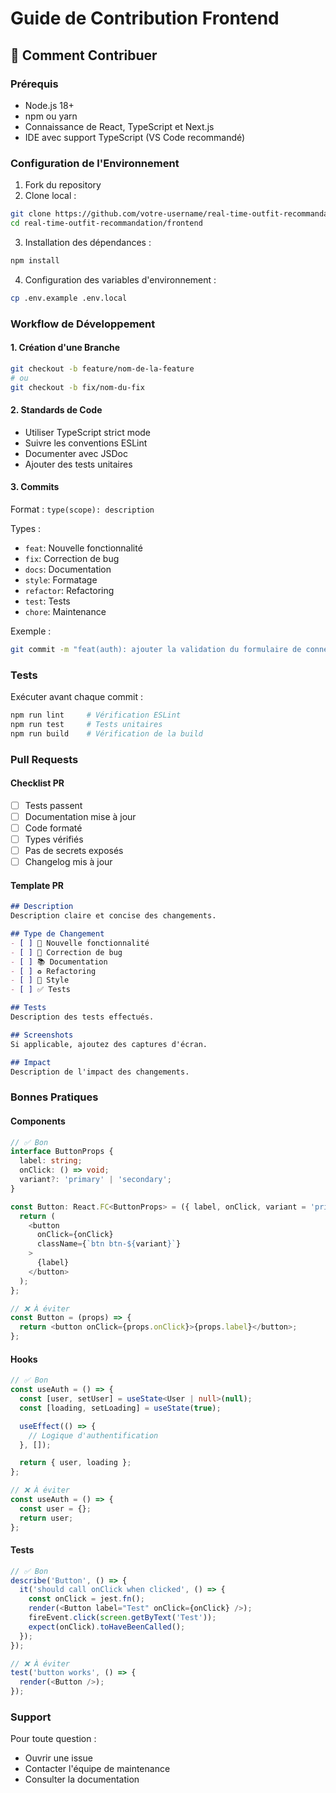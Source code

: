 # Guide de Contribution Frontend

## 🌟 Comment Contribuer

### Prérequis
- Node.js 18+
- npm ou yarn
- Connaissance de React, TypeScript et Next.js
- IDE avec support TypeScript (VS Code recommandé)

### Configuration de l'Environnement
1. Fork du repository
2. Clone local :
```bash
git clone https://github.com/votre-username/real-time-outfit-recommandation.git
cd real-time-outfit-recommandation/frontend
```

3. Installation des dépendances :
```bash
npm install
```

4. Configuration des variables d'environnement :
```bash
cp .env.example .env.local
```

### Workflow de Développement

#### 1. Création d'une Branche
```bash
git checkout -b feature/nom-de-la-feature
# ou
git checkout -b fix/nom-du-fix
```

#### 2. Standards de Code
- Utiliser TypeScript strict mode
- Suivre les conventions ESLint
- Documenter avec JSDoc
- Ajouter des tests unitaires

#### 3. Commits
Format : `type(scope): description`

Types :
- `feat`: Nouvelle fonctionnalité
- `fix`: Correction de bug
- `docs`: Documentation
- `style`: Formatage
- `refactor`: Refactoring
- `test`: Tests
- `chore`: Maintenance

Exemple :
```bash
git commit -m "feat(auth): ajouter la validation du formulaire de connexion"
```

### Tests
Exécuter avant chaque commit :
```bash
npm run lint     # Vérification ESLint
npm run test     # Tests unitaires
npm run build    # Vérification de la build
```

### Pull Requests

#### Checklist PR
- [ ] Tests passent
- [ ] Documentation mise à jour
- [ ] Code formaté
- [ ] Types vérifiés
- [ ] Pas de secrets exposés
- [ ] Changelog mis à jour

#### Template PR
```markdown
## Description
Description claire et concise des changements.

## Type de Changement
- [ ] 🚀 Nouvelle fonctionnalité
- [ ] 🐛 Correction de bug
- [ ] 📚 Documentation
- [ ] ♻️ Refactoring
- [ ] 🎨 Style
- [ ] ✅ Tests

## Tests
Description des tests effectués.

## Screenshots
Si applicable, ajoutez des captures d'écran.

## Impact
Description de l'impact des changements.
```

### Bonnes Pratiques

#### Components
```typescript
// ✅ Bon
interface ButtonProps {
  label: string;
  onClick: () => void;
  variant?: 'primary' | 'secondary';
}

const Button: React.FC<ButtonProps> = ({ label, onClick, variant = 'primary' }) => {
  return (
    <button
      onClick={onClick}
      className={`btn btn-${variant}`}
    >
      {label}
    </button>
  );
};

// ❌ À éviter
const Button = (props) => {
  return <button onClick={props.onClick}>{props.label}</button>;
};
```

#### Hooks
```typescript
// ✅ Bon
const useAuth = () => {
  const [user, setUser] = useState<User | null>(null);
  const [loading, setLoading] = useState(true);

  useEffect(() => {
    // Logique d'authentification
  }, []);

  return { user, loading };
};

// ❌ À éviter
const useAuth = () => {
  const user = {};
  return user;
};
```

#### Tests
```typescript
// ✅ Bon
describe('Button', () => {
  it('should call onClick when clicked', () => {
    const onClick = jest.fn();
    render(<Button label="Test" onClick={onClick} />);
    fireEvent.click(screen.getByText('Test'));
    expect(onClick).toHaveBeenCalled();
  });
});

// ❌ À éviter
test('button works', () => {
  render(<Button />);
});
```

### Support
Pour toute question :
- Ouvrir une issue
- Contacter l'équipe de maintenance
- Consulter la documentation 